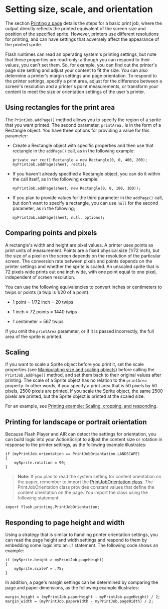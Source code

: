 # Setting size, scale, and orientation

The section [Printing a page](./printing-a-page.md) details the steps for a
basic print job, where the output directly reflects the printed equivalent of
the screen size and position of the specified sprite. However, printers use
different resolutions for printing, and can have settings that adversely affect
the appearance of the printed sprite.

Flash runtimes can read an operating system's printing settings, but note that
these properties are read-only: although you can respond to their values, you
can't set them. So, for example, you can find out the printer's page size
setting and adjust your content to fit the size. You can also determine a
printer's margin settings and page orientation. To respond to the printer
settings, specify a print area, adjust for the difference between a screen's
resolution and a printer's point measurements, or transform your content to meet
the size or orientation settings of the user's printer.

## Using rectangles for the print area

The `PrintJob.addPage()` method allows you to specify the region of a sprite
that you want printed. The second parameter, `printArea,` is in the form of a
Rectangle object. You have three options for providing a value for this
parameter:

- Create a Rectangle object with specific properties and then use that rectangle
  in the `addPage()` call, as in the following example:

      private var rect1:Rectangle = new Rectangle(0, 0, 400, 200);
      myPrintJob.addPage(sheet, rect1);

- If you haven't already specified a Rectangle object, you can do it within the
  call itself, as in the following example:

      myPrintJob.addPage(sheet, new Rectangle(0, 0, 100, 100));

- If you plan to provide values for the third parameter in the `addPage()` call,
  but don't want to specify a rectangle, you can use `null` for the second
  parameter, as in the following;

      myPrintJob.addPage(sheet, null, options);

## Comparing points and pixels

A rectangle's width and height are pixel values. A printer uses points as print
units of measurement. Points are a fixed physical size (1/72 inch), but the size
of a pixel on the screen depends on the resolution of the particular screen. The
conversion rate between pixels and points depends on the printer settings and
whether the sprite is scaled. An unscaled sprite that is 72 pixels wide prints
out one inch wide, with one point equal to one pixel, independent of screen
resolution.

You can use the following equivalencies to convert inches or centimeters to
twips or points (a twip is 1/20 of a point):

- 1 point = 1/72 inch = 20 twips

- 1 inch = 72 points = 1440 twips

- 1 centimeter = 567 twips

If you omit the `printArea` parameter, or if it is passed incorrectly, the full
area of the sprite is printed.

## Scaling

If you want to scale a Sprite object before you print it, set the scale
properties (see
[Manipulating size and scaling objects](../../display/display-programming/manipulating-size-and-scaling-objects.md))
before calling the `PrintJob.addPage()` method, and set them back to their
original values after printing. The scale of a Sprite object has no relation to
the `printArea` property. In other words, if you specify a print area that is 50
pixels by 50 pixels, 2500 pixels are printed. If you scale the Sprite object,
the same 2500 pixels are printed, but the Sprite object is printed at the scaled
size.

For an example, see
[Printing example: Scaling, cropping, and responding](./printing-example-scaling-cropping-and-responding.md).

## Printing for landscape or portrait orientation

Because Flash Player and AIR can detect the settings for orientation, you can
build logic into your ActionScript to adjust the content size or rotation in
response to the printer settings, as the following example illustrates:

    if (myPrintJob.orientation == PrintJobOrientation.LANDSCAPE)
    {
    	mySprite.rotation = 90;
    }

> **Note:** If you plan to read the system setting for content orientation on
> the paper, remember to import the
> [PrintJobOrientation class](https://help.adobe.com/en_US/FlashPlatform/reference/actionscript/3/flash/printing/PrintJobOrientation.html).
> The PrintJobOrientation class provides constant values that define the content
> orientation on the page. You import the class using the following statement:

    import flash.printing.PrintJobOrientation;

## Responding to page height and width

Using a strategy that is similar to handling printer orientation settings, you
can read the page height and width settings and respond to them by embedding
some logic into an `if` statement. The following code shows an example:

    if (mySprite.height > myPrintJob.pageHeight)
    {
    	mySprite.scaleY = .75;
    }

In addition, a page's margin settings can be determined by comparing the page
and paper dimensions, as the following example illustrates:

    margin_height = (myPrintJob.paperHeight - myPrintJob.pageHeight) / 2;
    margin_width = (myPrintJob.paperWidth - myPrintJob.pageWidth) / 2;
